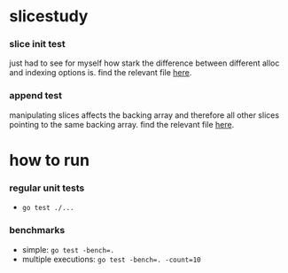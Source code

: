 # slicestudy

### slice init test
just had to see for myself how stark the difference between different alloc and
indexing options is.
find the relevant file [here](sliceinit_test.go).

### append test
manipulating slices affects the backing array and therefore all other slices
pointing to the same backing array.
find the relevant file [here](append_test.go).

# how to run
### regular unit tests
- `go test ./...`

### benchmarks
- simple: `go test -bench=.`
- multiple executions: `go test -bench=. -count=10`
